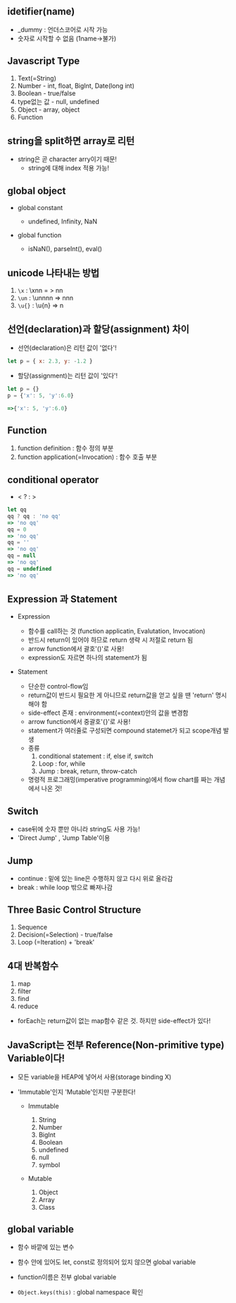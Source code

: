 ## idetifier(name)

- \_dummy : 언더스코어로 시작 가능
- 숫자로 시작할 수 없음 (1name->불가)

## Javascript Type

1. Text(=String)
2. Number - int, float, BigInt, Date(long int)
3. Boolean - true/false
4. type없는 값 - null, undefined
5. Object - array, object
6. Function

## string을 split하면 array로 리턴

- string은 곧 character arry이기 때문!
  - string에 대해 index 적용 가능!

## global object

- global constant

  - undefined, Infinity, NaN

- global function
  - isNaN(), parseInt(), eval()

## unicode 나타내는 방법

1. `\x` : \xnn = > nn
2. `\un` : \unnnn => nnn
3. `\u{}` : \u{n} => n

## 선언(declaration)과 할당(assignment) 차이

- 선언(declaration)은 리턴 값이 '없다'!

```js
let p = { x: 2.3, y: -1.2 }
```

- 할당(assignment)는 리턴 값이 '있다'!

```js
let p = {}
p = {'x': 5, 'y':6.0}

=>{'x': 5, 'y':6.0}

```

## Function

1. function definition : 함수 정의 부분
2. function application(=Invocation) : 함수 호출 부분

## conditional operator

- < ? : >

```js
let qq
qq ? qq : 'no qq'
=> 'no qq'
qq = 0
=> 'no qq'
qq = ''
=> 'no qq'
qq = null
=> 'no qq'
qq = undefined
=> 'no qq'
```

## Expression 과 Statement

- Expression

  - 함수를 call하는 것 (function applicatin, Evalutation, Invocation)
  - 반드시 return이 있어야 하므로 return 생략 시 저절로 return 됨
  - arrow function에서 괄호'()'로 사용!
  - expression도 자르면 하나의 statement가 됨

- Statement

  - 단순한 control-flow임
  - return값이 반드시 필요한 게 아니므로 return값을 얻고 싶을 땐 'return' 명시해야 함
  - side-effect 존재 : environment(=context)안의 값을 변경함
  - arrow function에서 중괄호'{}'로 사용!
  - statement가 여러줄로 구성되면 compound statemet가 되고 scope개념 발생
  - 종류
    1. conditional statement : if, else if, switch
    2. Loop : for, while
    3. Jump : break, return, throw-catch
  - 명령적 프로그래밍(imperative programming)에서 flow chart를 짜는 개념에서 나온 것!

## Switch

- case뒤에 숫자 뿐만 아니라 string도 사용 가능!
- 'Direct Jump' , 'Jump Table'이용

## Jump

- continue : 밑에 있는 line은 수행하지 않고 다시 위로 올라감
- break : while loop 밖으로 빠져나감

## Three Basic Control Structure

1. Sequence
2. Decision(=Selection) - true/false
3. Loop (=Iteration) + 'break'

## 4대 반복함수

1. map
2. filter
3. find
4. reduce

- forEach는 return값이 없는 map함수 같은 것. 하지만 side-effect가 있다!

## JavaScript는 전부 Reference(Non-primitive type) Variable이다!

- 모든 variable을 HEAP에 넣어서 사용(storage binding X)
- 'Immutable'인지 'Mutable'인지만 구분한다!

  - Immutable

    1. String
    2. Number
    3. BigInt
    4. Boolean
    5. undefined
    6. null
    7. symbol

  - Mutable
    1. Object
    2. Array
    3. Class

## global variable

- 함수 바깥에 있는 변수
- 함수 안에 있어도 let, const로 정의되어 있지 않으면 global variable
- function이름은 전부 global variable

- `Object.keys(this)` : global namespace 확인
